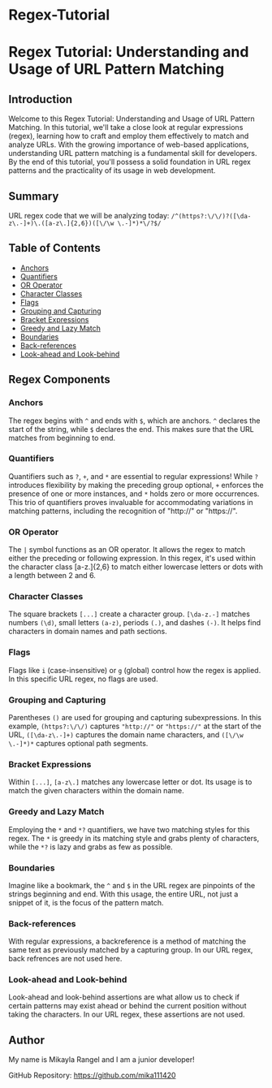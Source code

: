 # Regex-Tutorial

# Regex Tutorial: Understanding and Usage of URL Pattern Matching

## Introduction
Welcome to this Regex Tutorial: Understanding and Usage of URL Pattern Matching.
In this tutorial, we'll take a close look at regular expressions (regex), learning how to craft and employ them effectively to match and analyze URLs. With the growing importance of web-based applications, understanding URL pattern matching is a fundamental skill for developers. By the end of this tutorial, you'll possess a solid foundation in URL regex patterns and the practicality of its usage in web development. 

## Summary

URL regex code that we will be analyzing today: 
`/^(https?:\/\/)?([\da-z\.-]+)\.([a-z\.]{2,6})([\/\w \.-]*)*\/?$/`

## Table of Contents

- [Anchors](#anchors)
- [Quantifiers](#quantifiers)
- [OR Operator](#or-operator)
- [Character Classes](#character-classes)
- [Flags](#flags)
- [Grouping and Capturing](#grouping-and-capturing)
- [Bracket Expressions](#bracket-expressions)
- [Greedy and Lazy Match](#greedy-and-lazy-match)
- [Boundaries](#boundaries)
- [Back-references](#back-references)
- [Look-ahead and Look-behind](#look-ahead-and-look-behind)

## Regex Components

### Anchors

The regex begins with `^` and ends with `$`, which are anchors. `^` declares the start of the string, while `$` declares the end. This makes sure that the URL matches from beginning to end.

### Quantifiers

Quantifiers such as `?`, `+`, and `*` are essential to regular expressions! While `?` introduces flexibility by making the preceding group optional, `+` enforces the presence of one or more instances, and `*` holds zero or more occurrences. This trio of quantifiers proves invaluable for accommodating variations in matching patterns, including the recognition of "http://" or "https://".

### OR Operator

 The `|` symbol functions as an OR operator. It allows the regex to match either the preceding or following expression. In this regex, it's used within the character class [a-z\.]{2,6} to match either lowercase letters or dots with a length between 2 and 6.

### Character Classes

The square brackets `[...]` create a character group. `[\da-z.-]` matches numbers `(\d)`, small letters `(a-z)`, periods `(.)`, and dashes `(-)`. It helps find characters in domain names and path sections.

### Flags

Flags like `i` (case-insensitive) or `g` (global) control how the regex is applied. In this specific URL regex, no flags are used.

### Grouping and Capturing

Parentheses `()` are used for grouping and capturing subexpressions. In this example, `(https?:\/\/)` captures `"http://"` or `"https://"` at the start of the URL, `([\da-z\.-]+)` captures the domain name characters, and `([\/\w \.-]*)*` captures optional path segments.

### Bracket Expressions

Within `[...]`, `[a-z\.]` matches any lowercase letter or dot. Its usage is to match the given characters within the domain name.

### Greedy and Lazy Match

Employing the `*` and `*?` quantifiers, we have two matching styles for this regex. The `*` is greedy in its matching style and grabs plenty of characters, while the `*?` is lazy and grabs as few as possible.

### Boundaries
Imagine like a bookmark, the `^` and `$` in the URL regex are pinpoints of the strings beginning and end. With this usage, the entire URL, not just a snippet of it, is the focus of the pattern match. 

### Back-references

With regular expressions, a backreference is a method of matching the same text as previously matched by a capturing group. In our URL regex, back refrences are not used here. 

### Look-ahead and Look-behind

Look-ahead and look-behind assertions are what allow us to check if certain patterns may exist ahead or behind the current position without taking the characters. In our URL regex, these assertions are not used.

## Author

My name is Mikayla Rangel and I am a junior developer!

GitHub Repository: https://github.com/mika111420
